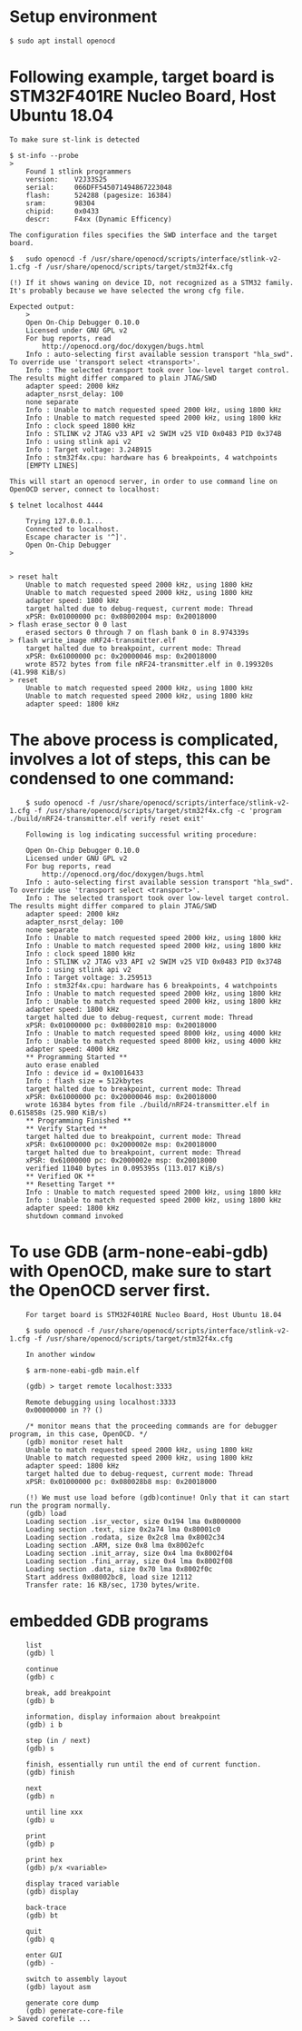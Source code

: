 # Setup environment

	$ sudo apt install openocd

# Following example, target board is STM32F401RE Nucleo Board, Host Ubuntu 18.04

	To make sure st-link is detected

	$ st-info --probe
	>
		Found 1 stlink programmers
		version:    V2J33S25
		serial:     066DFF545071494867223048
		flash:      524288 (pagesize: 16384)
		sram:       98304
		chipid:     0x0433
		descr:      F4xx (Dynamic Efficency)

	The configuration files specifies the SWD interface and the target board.

	$	sudo openocd -f /usr/share/openocd/scripts/interface/stlink-v2-1.cfg -f /usr/share/openocd/scripts/target/stm32f4x.cfg

	(!) If it shows waning on device ID, not recognized as a STM32 family. It's probably because we have selected the wrong cfg file.

	Expected output:
		>
		Open On-Chip Debugger 0.10.0
		Licensed under GNU GPL v2
		For bug reports, read
			http://openocd.org/doc/doxygen/bugs.html
		Info : auto-selecting first available session transport "hla_swd". To override use 'transport select <transport>'.
		Info : The selected transport took over low-level target control. The results might differ compared to plain JTAG/SWD
		adapter speed: 2000 kHz
		adapter_nsrst_delay: 100
		none separate
		Info : Unable to match requested speed 2000 kHz, using 1800 kHz
		Info : Unable to match requested speed 2000 kHz, using 1800 kHz
		Info : clock speed 1800 kHz
		Info : STLINK v2 JTAG v33 API v2 SWIM v25 VID 0x0483 PID 0x374B
		Info : using stlink api v2
		Info : Target voltage: 3.248915
		Info : stm32f4x.cpu: hardware has 6 breakpoints, 4 watchpoints
		[EMPTY LINES]

	This will start an openocd server, in order to use command line on OpenOCD server, connect to localhost:

	$ telnet localhost 4444

		Trying 127.0.0.1...
		Connected to localhost.
		Escape character is '^]'.
		Open On-Chip Debugger
	>


	> reset halt                             
		Unable to match requested speed 2000 kHz, using 1800 kHz
		Unable to match requested speed 2000 kHz, using 1800 kHz
		adapter speed: 1800 kHz
		target halted due to debug-request, current mode: Thread 
		xPSR: 0x01000000 pc: 0x08002004 msp: 0x20018000
	> flash erase_sector 0 0 last
		erased sectors 0 through 7 on flash bank 0 in 8.974339s
	> flash write_image nRF24-transmitter.elf
		target halted due to breakpoint, current mode: Thread 
		xPSR: 0x61000000 pc: 0x20000046 msp: 0x20018000
		wrote 8572 bytes from file nRF24-transmitter.elf in 0.199320s (41.998 KiB/s)
	> reset
		Unable to match requested speed 2000 kHz, using 1800 kHz
		Unable to match requested speed 2000 kHz, using 1800 kHz
		adapter speed: 1800 kHz


# The above process is complicated, involves a lot of steps, this can be condensed to one command:

		$ sudo openocd -f /usr/share/openocd/scripts/interface/stlink-v2-1.cfg -f /usr/share/openocd/scripts/target/stm32f4x.cfg -c 'program ./build/nRF24-transmitter.elf verify reset exit'

		Following is log indicating successful writing procedure:

		Open On-Chip Debugger 0.10.0
		Licensed under GNU GPL v2
		For bug reports, read
			http://openocd.org/doc/doxygen/bugs.html
		Info : auto-selecting first available session transport "hla_swd". To override use 'transport select <transport>'.
		Info : The selected transport took over low-level target control. The results might differ compared to plain JTAG/SWD
		adapter speed: 2000 kHz
		adapter_nsrst_delay: 100
		none separate
		Info : Unable to match requested speed 2000 kHz, using 1800 kHz
		Info : Unable to match requested speed 2000 kHz, using 1800 kHz
		Info : clock speed 1800 kHz
		Info : STLINK v2 JTAG v33 API v2 SWIM v25 VID 0x0483 PID 0x374B
		Info : using stlink api v2
		Info : Target voltage: 3.259513
		Info : stm32f4x.cpu: hardware has 6 breakpoints, 4 watchpoints
		Info : Unable to match requested speed 2000 kHz, using 1800 kHz
		Info : Unable to match requested speed 2000 kHz, using 1800 kHz
		adapter speed: 1800 kHz
		target halted due to debug-request, current mode: Thread
		xPSR: 0x01000000 pc: 0x08002810 msp: 0x20018000
		Info : Unable to match requested speed 8000 kHz, using 4000 kHz
		Info : Unable to match requested speed 8000 kHz, using 4000 kHz
		adapter speed: 4000 kHz
		** Programming Started **
		auto erase enabled
		Info : device id = 0x10016433
		Info : flash size = 512kbytes
		target halted due to breakpoint, current mode: Thread
		xPSR: 0x61000000 pc: 0x20000046 msp: 0x20018000
		wrote 16384 bytes from file ./build/nRF24-transmitter.elf in 0.615858s (25.980 KiB/s)
		** Programming Finished **
		** Verify Started **
		target halted due to breakpoint, current mode: Thread
		xPSR: 0x61000000 pc: 0x2000002e msp: 0x20018000
		target halted due to breakpoint, current mode: Thread
		xPSR: 0x61000000 pc: 0x2000002e msp: 0x20018000
		verified 11040 bytes in 0.095395s (113.017 KiB/s)
		** Verified OK **
		** Resetting Target **
		Info : Unable to match requested speed 2000 kHz, using 1800 kHz
		Info : Unable to match requested speed 2000 kHz, using 1800 kHz
		adapter speed: 1800 kHz
		shutdown command invoked


# To use GDB (arm-none-eabi-gdb) with OpenOCD, make sure to start the OpenOCD server first.

		For target board is STM32F401RE Nucleo Board, Host Ubuntu 18.04

		$ sudo openocd -f /usr/share/openocd/scripts/interface/stlink-v2-1.cfg -f /usr/share/openocd/scripts/target/stm32f4x.cfg

		In another window

		$ arm-none-eabi-gdb main.elf

		(gdb) > target remote localhost:3333

		Remote debugging using localhost:3333
		0x00000000 in ?? ()

		/* monitor means that the proceeding commands are for debugger program, in this case, OpenOCD. */
		(gdb) monitor reset halt
		Unable to match requested speed 2000 kHz, using 1800 kHz
		Unable to match requested speed 2000 kHz, using 1800 kHz
		adapter speed: 1800 kHz
		target halted due to debug-request, current mode: Thread 
		xPSR: 0x01000000 pc: 0x080028b8 msp: 0x20018000

		(!) We must use load before (gdb)continue! Only that it can start run the program normally.
		(gdb) load
		Loading section .isr_vector, size 0x194 lma 0x8000000
		Loading section .text, size 0x2a74 lma 0x80001c0
		Loading section .rodata, size 0x2c8 lma 0x8002c34
		Loading section .ARM, size 0x8 lma 0x8002efc
		Loading section .init_array, size 0x4 lma 0x8002f04
		Loading section .fini_array, size 0x4 lma 0x8002f08
		Loading section .data, size 0x70 lma 0x8002f0c
		Start address 0x08002bc8, load size 12112
		Transfer rate: 16 KB/sec, 1730 bytes/write.


# embedded GDB programs 

		list
		(gdb) l 

		continue
		(gdb) c 

		break, add breakpoint
		(gdb) b

		information, display informaion about breakpoint
		(gdb) i b

		step (in / next)
		(gdb) s 

		finish, essentially run until the end of current function.
		(gdb) finish 

		next 
		(gdb) n

		until line xxx
		(gdb) u

		print 
		(gdb) p

		print hex 
		(gdb) p/x <variable>

		display traced variable
		(gdb) display

		back-trace
		(gdb) bt

		quit
		(gdb) q

		enter GUI
		(gdb) - 

		switch to assembly layout
		(gdb) layout asm

		generate core dump
		(gdb) generate-core-file
    > Saved corefile ...
		








			



			



